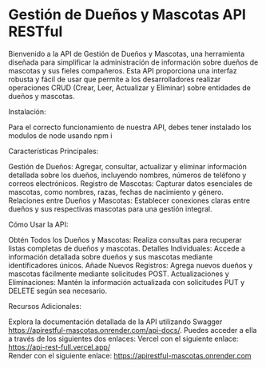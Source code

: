 # Gestión de Dueños y Mascotas API RESTful
Bienvenido a la API de Gestión de Dueños y Mascotas, una herramienta diseñada para simplificar la administración de información sobre dueños de mascotas y sus fieles compañeros. Esta API proporciona una interfaz robusta y fácil de usar que permite a los desarrolladores realizar operaciones CRUD (Crear, Leer, Actualizar y Eliminar) sobre entidades de dueños y mascotas.

Instalación:

Para el correcto funcionamiento de nuestra API, debes tener instalado los modulos de node usando npm i 

Características Principales:

Gestión de Dueños: Agregar, consultar, actualizar y eliminar información detallada sobre los dueños, incluyendo nombres, números de teléfono y correos electrónicos.
Registro de Mascotas: Capturar datos esenciales de mascotas, como nombres, razas, fechas de nacimiento y género.
Relaciones entre Dueños y Mascotas: Establecer conexiones claras entre dueños y sus respectivas mascotas para una gestión integral.

Cómo Usar la API:

Obtén Todos los Dueños y Mascotas: Realiza consultas para recuperar listas completas de dueños y mascotas.
Detalles Individuales: Accede a información detallada sobre dueños y sus mascotas mediante identificadores únicos.
Añade Nuevos Registros: Agrega nuevos dueños y mascotas fácilmente mediante solicitudes POST.
Actualizaciones y Eliminaciones: Mantén la información actualizada con solicitudes PUT y DELETE según sea necesario.

Recursos Adicionales:

Explora la documentación detallada de la API utilizando Swagger https://apirestful-mascotas.onrender.com/api-docs/.
Puedes acceder a ella a través de los siguientes dos enlaces:
Vercel con el siguiente enlace: https://api-rest-full.vercel.app/  
Render con el siguiente enlace: https://apirestful-mascotas.onrender.com




 
